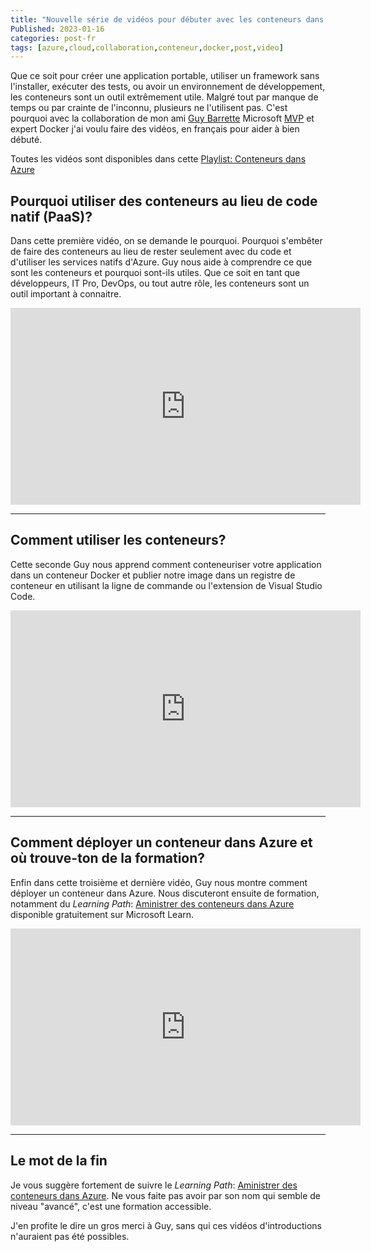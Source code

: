 ```yaml
---
title: "Nouvelle série de vidéos pour débuter avec les conteneurs dans Azure" 
Published: 2023-01-16
categories: post-fr
tags: [azure,cloud,collaboration,conteneur,docker,post,video]
---
```


Que ce soit pour créer une application portable, utiliser un framework sans l'installer, exécuter des tests, ou avoir un environnement de développement, les conteneurs sont un outil extrêmement utile. Malgré tout par manque de temps ou par crainte de l'inconnu, plusieurs ne l'utilisent pas. C'est pourquoi avec la collaboration de mon ami [Guy Barrette](https://twitter.com/GuyBarrette) Microsoft [MVP](https://mvp.microsoft.com/en-us/PublicProfile/10512?fullName=Guy%20Barrette) et expert Docker j'ai voulu faire des vidéos, en français pour aider à bien débuté.

Toutes les vidéos sont disponibles dans cette [Playlist: Conteneurs dans Azure](https://www.youtube.com/playlist?list=PLl0dy42acVd-ZpEEoTZupD9Yw7OCCzvTy)

## Pourquoi utiliser des conteneurs au lieu de code natif (PaaS)?

Dans cette première vidéo, on se demande le pourquoi. Pourquoi s'embêter de faire des conteneurs au lieu de rester seulement avec du code et d'utiliser les services natifs d'Azure. Guy nous aide à comprendre ce que sont les conteneurs et pourquoi sont-ils utiles. Que ce soit en tant que développeurs, IT Pro, DevOps, ou tout autre rôle, les conteneurs sont un outil important à connaitre.

<iframe width="560" height="315" src="https://www.youtube.com/embed/2UWtQIBVqVs" frameborder="0" allow="accelerometer; autoplay; clipboard-write; encrypted-media; gyroscope; picture-in-picture" allowfullscreen></iframe>

---

## Comment utiliser les conteneurs?

Cette seconde Guy nous apprend comment conteneuriser votre application dans un conteneur Docker et publier notre image dans un registre de conteneur en utilisant la ligne de commande ou l'extension de Visual Studio Code.

<iframe width="560" height="315" src="https://www.youtube.com/embed/LpjDYnXXtUU" frameborder="0" allow="accelerometer; autoplay; clipboard-write; encrypted-media; gyroscope; picture-in-picture" allowfullscreen></iframe>

---

## Comment déployer un conteneur dans Azure et où trouve-ton de la formation?

Enfin dans cette troisième et dernière vidéo, Guy nous montre comment déployer un conteneur dans Azure. Nous discuteront ensuite de formation, notamment du *Learning Path*: [Aministrer des conteneurs dans Azure](https://learn.microsoft.com/en-gb/training/paths/administer-containers-in-azure/) disponible gratuitement sur Microsoft Learn. 

<iframe width="560" height="315" src="https://www.youtube.com/embed/CmY8AiC9Usc" frameborder="0" allow="accelerometer; autoplay; clipboard-write; encrypted-media; gyroscope; picture-in-picture" allowfullscreen></iframe>

---

## Le mot de la fin

Je vous suggère fortement de suivre le *Learning Path*: [Aministrer des conteneurs dans Azure](https://learn.microsoft.com/en-gb/training/paths/administer-containers-in-azure/). Ne vous faite pas avoir par son nom qui semble de niveau "avancé", c'est une formation accessible. 

J'en profite le dire un gros merci à Guy, sans qui ces vidéos d'introductions n'auraient pas été possibles. 